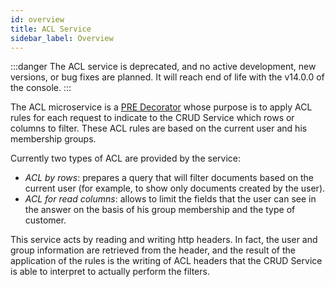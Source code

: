 ```yaml
---
id: overview
title: ACL Service
sidebar_label: Overview
---
```




:::danger
The ACL service is deprecated, and no active development, new versions, or bug fixes are planned. It will reach end of life with the v14.0.0 of the console.
:::

The ACL microservice is a [PRE Decorator](/development_suite/api-console/api-design/decorators.md) whose purpose is to apply ACL rules for each request to indicate to the CRUD Service which rows or columns to filter.
These ACL rules are based on the current user and his membership groups.

Currently two types of ACL are provided by the service:

- *ACL by rows*: prepares a query that will filter documents based on the current user (for example, to show only documents created by the user).
- *ACL for read columns*: allows to limit the fields that the user can see in the answer on the basis of his group membership and the type of customer.

This service acts by reading and writing http headers. In fact, the user and group information are retrieved from the header, and the result of the application of the rules is the writing of ACL headers that the CRUD Service is able to interpret to actually perform the filters.
